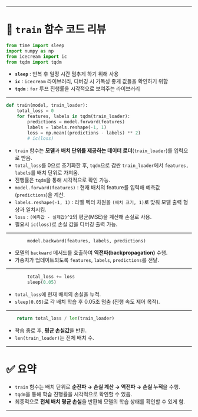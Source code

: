 
---

# 📌 `train` 함수 코드 리뷰

```python
from time import sleep
import numpy as np
from icecream import ic
from tqdm import tqdm
```

* **`sleep`** : 반복 후 일정 시간 멈추게 하기 위해 사용
* **`ic`** : `icecream` 라이브러리, 디버깅 시 가독성 좋게 값들을 확인하기 위함
* **`tqdm`** : `for` 루프 진행률을 시각적으로 보여주는 라이브러리

---

```python
def train(model, train_loader):
    total_loss = 0
    for features, labels in tqdm(train_loader):
        predictions = model.forward(features)
        labels = labels.reshape(-1, 1)
        loss = np.mean((predictions - labels) ** 2)
        # ic(loss)
```

* `train` 함수는 **모델**과 **배치 단위를 제공하는 데이터 로더**(`train_loader`)를 입력으로 받음.
* `total_loss`를 0으로 초기화한 후, `tqdm`으로 감싼 `train_loader`에서 `features, labels`를 배치 단위로 가져옴.
* 진행률은 `tqdm`을 통해 시각적으로 확인 가능.
* `model.forward(features)` : 현재 배치의 feature를 입력해 예측값(`predictions`)을 계산.
* `labels.reshape(-1, 1)` : 라벨 벡터 차원을 `(배치 크기, 1)`로 맞춰 모델 출력 형상과 일치시킴.
* `loss` : `(예측값 - 실제값)^2`의 평균(MSE)을 계산해 손실로 사용.
* 필요시 `ic(loss)`로 손실 값을 디버깅 출력 가능.

---

```python
        model.backward(features, labels, predictions)
```

* 모델의 `backward` 메서드를 호출하여 **역전파(backpropagation)** 수행.
* 가중치가 업데이트되도록 `features`, `labels`, `predictions`를 전달.

---

```python
        total_loss += loss
        sleep(0.05)
```

* `total_loss`에 현재 배치의 손실을 누적.
* `sleep(0.05)`로 각 배치 학습 후 0.05초 멈춤 (진행 속도 제어 목적).

---

```python
    return total_loss / len(train_loader)
```

* 학습 종료 후, **평균 손실값**을 반환.
* `len(train_loader)`는 전체 배치 수.

---

# ✅ 요약

* `train` 함수는 배치 단위로 **순전파 → 손실 계산 → 역전파 → 손실 누적**을 수행.
* `tqdm`을 통해 학습 진행률을 시각적으로 확인할 수 있음.
* 최종적으로 **전체 배치 평균 손실**을 반환해 모델의 학습 상태를 확인할 수 있게 함.

---

